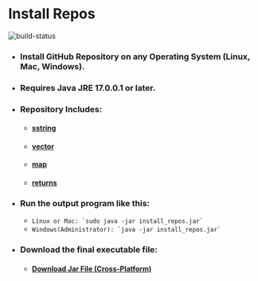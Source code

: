 # Install Repos
![build-status](https://github.com/Dark-CodeX/InstallRepos/actions/workflows/maven.yml/badge.svg)
* ### Install GitHub Repository on any Operating System (Linux, Mac, Windows).
* ### Requires Java JRE 17.0.0.1 or later.
* ### Repository Includes:
    * #### [sstring](https://www.github.com/Dark-CodeX/sstring.git)
    * #### [vector](https://www.github.com/Dark-CodeX/vector.git)
    * #### [map](https://www.github.com/Dark-CodeX/map.git)
    * #### [returns](https://www.github.com/Dark-CodeX/returns.git)
* ### Run the output program like this:
    * ```Linux or Mac: `sudo java -jar install_repos.jar` ```
    * ```Windows(Administrator): `java -jar install_repos.jar` ```
* ### Download the final executable file:
    * #### [Download Jar File (Cross-Platform)](https://github.com/Dark-CodeX/InstallRepos/releases/download/v1.0.0/InstallRepos.jar)
